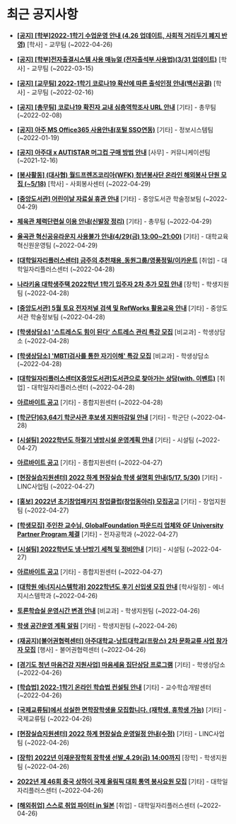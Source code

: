 # 최근 공지사항

* **[[공지] [학부]2022-1학기 수업운영 안내 (4.26 업데이트, 사회적 거리두기 폐지 반영)](http://ajou.ac.kr/kr/ajou/notice.do?mode=view&amp;articleNo=196998&amp;article.offset=0&amp;articleLimit=30)**
 [학사] - 교무팀 (~2022-04-26)

* **[[공지] [학부]전자출결시스템 사용 매뉴얼 (전자출석부 사용법)(3/31 업데이트)](http://ajou.ac.kr/kr/ajou/notice.do?mode=view&amp;articleNo=192571&amp;article.offset=0&amp;articleLimit=30)**
 [학사] - 교무팀 (~2022-03-15)

* **[[공지] [교무팀] 2022-1학기 코로나19 확산에 따른 출석인정 안내(백신공결)](http://ajou.ac.kr/kr/ajou/notice.do?mode=view&amp;articleNo=180913&amp;article.offset=0&amp;articleLimit=30)**
 [학사] - 교무팀 (~2022-02-16)

* **[[공지] [총무팀] 코로나19 확진자 교내 심층역학조사 URL 안내](http://ajou.ac.kr/kr/ajou/notice.do?mode=view&amp;articleNo=180493&amp;article.offset=0&amp;articleLimit=30)**
 [기타] - 총무팀 (~2022-02-08)

* **[[공지] 아주 MS Office365 사용안내(포털 SSO연동)](http://ajou.ac.kr/kr/ajou/notice.do?mode=view&amp;articleNo=179802&amp;article.offset=0&amp;articleLimit=30)**
 [기타] - 정보시스템팀 (~2022-01-19)

* **[[공지] 아주대 x AUTISTAR 머그컵 구매 방법 안내](http://ajou.ac.kr/kr/ajou/notice.do?mode=view&amp;articleNo=147976&amp;article.offset=0&amp;articleLimit=30)**
 [사무] - 커뮤니케이션팀 (~2021-12-16)

* **[[봉사활동] (대사협) 월드프렌즈코리아(WFK) 청년봉사단 온라인 해외봉사 단원 모집 (~5/18)](http://ajou.ac.kr/kr/ajou/notice.do?mode=view&amp;articleNo=197159&amp;article.offset=0&amp;articleLimit=30)**
 [학사] - 사회봉사센터 (~2022-04-29)

* **[[중앙도서관] 어린이날 자료실 휴관 안내](http://ajou.ac.kr/kr/ajou/notice.do?mode=view&amp;articleNo=197156&amp;article.offset=0&amp;articleLimit=30)**
 [기타] - 중앙도서관 학술정보팀 (~2022-04-29)

* **[체육관 체력단련실 이용 안내(신발장 정리)](http://ajou.ac.kr/kr/ajou/notice.do?mode=view&amp;articleNo=197154&amp;article.offset=0&amp;articleLimit=30)**
 [기타] - 총무팀 (~2022-04-29)

* **[율곡관 혁신공유라운지 사용불가 안내(4/29(금) 13:00~21:00)](http://ajou.ac.kr/kr/ajou/notice.do?mode=view&amp;articleNo=197142&amp;article.offset=0&amp;articleLimit=30)**
 [기타] - 대학교육혁신원운영팀 (~2022-04-29)

* **[[대학일자리플러스센터] 금주의 추천채용_동원그룹/영풍정밀/이카운트](http://ajou.ac.kr/kr/ajou/notice.do?mode=view&amp;articleNo=197141&amp;article.offset=0&amp;articleLimit=30)**
 [취업] - 대학일자리플러스센터 (~2022-04-28)

* **[나라키움 대학생주택 2022학년 1학기 입주자 2차 추가 모집 안내](http://ajou.ac.kr/kr/ajou/notice.do?mode=view&amp;articleNo=197131&amp;article.offset=0&amp;articleLimit=30)**
 [장학] - 학생지원팀 (~2022-04-28)

* **[[중앙도서관] 5월 토요 전자저널 검색 및 RefWorks 활용교육 안내](http://ajou.ac.kr/kr/ajou/notice.do?mode=view&amp;articleNo=197127&amp;article.offset=0&amp;articleLimit=30)**
 [기타] - 중앙도서관 학술정보팀 (~2022-04-28)

* **[[학생상담소] &#x27;스트레스도 힘이 된다&#x27; 스트레스 관리 특강 모집](http://ajou.ac.kr/kr/ajou/notice.do?mode=view&amp;articleNo=197126&amp;article.offset=0&amp;articleLimit=30)**
 [비교과] - 학생상담소 (~2022-04-28)

* **[[학생상담소] &#x27;MBTI검사를 통한 자기이해&#x27; 특강 모집](http://ajou.ac.kr/kr/ajou/notice.do?mode=view&amp;articleNo=197125&amp;article.offset=0&amp;articleLimit=30)**
 [비교과] - 학생상담소 (~2022-04-28)

* **[[대학일자리플러스센터X중앙도서관]도서관으로 찾아가는 상담(with. 이벤트)](http://ajou.ac.kr/kr/ajou/notice.do?mode=view&amp;articleNo=197105&amp;article.offset=0&amp;articleLimit=30)**
 [취업] - 대학일자리플러스센터 (~2022-04-28)

* **[아르바이트 공고](http://ajou.ac.kr/kr/ajou/notice.do?mode=view&amp;articleNo=197070&amp;article.offset=0&amp;articleLimit=30)**
 [기타] - 종합지원센터 (~2022-04-28)

* **[[학군단]63,64기 학군사관 후보생 지원마감일 안내](http://ajou.ac.kr/kr/ajou/notice.do?mode=view&amp;articleNo=197068&amp;article.offset=0&amp;articleLimit=30)**
 [기타] - 학군단 (~2022-04-28)

* **[[시설팀] 2022학년도 하절기 냉방시설 운영계획 안내](http://ajou.ac.kr/kr/ajou/notice.do?mode=view&amp;articleNo=197060&amp;article.offset=0&amp;articleLimit=30)**
 [기타] - 시설팀 (~2022-04-27)

* **[아르바이트 공고](http://ajou.ac.kr/kr/ajou/notice.do?mode=view&amp;articleNo=197058&amp;article.offset=0&amp;articleLimit=30)**
 [기타] - 종합지원센터 (~2022-04-27)

* **[[현장실습지원센터] 2022 하계 현장실습 학생 설명회 안내(5/17, 5/30)](http://ajou.ac.kr/kr/ajou/notice.do?mode=view&amp;articleNo=197053&amp;article.offset=0&amp;articleLimit=30)**
 [기타] - LINC사업팀 (~2022-04-27)

* **[[홍보] 2022년 초기창업패키지 창업클럽(창업동아리) 모집공고](http://ajou.ac.kr/kr/ajou/notice.do?mode=view&amp;articleNo=197038&amp;article.offset=0&amp;articleLimit=30)**
 [기타] - 창업지원팀 (~2022-04-27)

* **[[학생모집] 주인찬 교수님, GlobalFoundation 파운드리 업체와 GF University Partner Program 체결](http://ajou.ac.kr/kr/ajou/notice.do?mode=view&amp;articleNo=197031&amp;article.offset=0&amp;articleLimit=30)**
 [기타] - 전자공학과 (~2022-04-27)

* **[[시설팀] 2022학년도 냉·난방기 세척 및 정비안내](http://ajou.ac.kr/kr/ajou/notice.do?mode=view&amp;articleNo=197029&amp;article.offset=0&amp;articleLimit=30)**
 [기타] - 시설팀 (~2022-04-27)

* **[아르바이트 공고](http://ajou.ac.kr/kr/ajou/notice.do?mode=view&amp;articleNo=197026&amp;article.offset=0&amp;articleLimit=30)**
 [기타] - 종합지원센터 (~2022-04-27)

* **[[대학원 에너지시스템학과] 2022학년도 후기 신입생 모집 안내](http://ajou.ac.kr/kr/ajou/notice.do?mode=view&amp;articleNo=196997&amp;article.offset=0&amp;articleLimit=30)**
 [학사일정] - 에너지시스템학과 (~2022-04-26)

* **[토론학습실 운영시간 변경 안내](http://ajou.ac.kr/kr/ajou/notice.do?mode=view&amp;articleNo=196955&amp;article.offset=0&amp;articleLimit=30)**
 [비교과] - 학생지원팀 (~2022-04-26)

* **[학생 공간운영 계획 알림](http://ajou.ac.kr/kr/ajou/notice.do?mode=view&amp;articleNo=196951&amp;article.offset=0&amp;articleLimit=30)**
 [기타] - 학생지원팀 (~2022-04-26)

* **[(재공지)[불어권협력센터] 아주대학교-낭트대학교(프랑스) 2차 문화교류 사업 참가자 모집](http://ajou.ac.kr/kr/ajou/notice.do?mode=view&amp;articleNo=196949&amp;article.offset=0&amp;articleLimit=30)**
 [행사] - 불어권협력센터 (~2022-04-26)

* **[[경기도 청년 마음건강 지원사업] 마음세움 집단상담 프로그램](http://ajou.ac.kr/kr/ajou/notice.do?mode=view&amp;articleNo=196945&amp;article.offset=0&amp;articleLimit=30)**
 [기타] - 학생상담소 (~2022-04-26)

* **[[학습법] 2022-1학기 온라인 학습법 컨설팅 안내](http://ajou.ac.kr/kr/ajou/notice.do?mode=view&amp;articleNo=196941&amp;article.offset=0&amp;articleLimit=30)**
 [기타] - 교수학습개발센터 (~2022-04-26)

* **[[국제교류팀]에서 성실한 면학장학생을 모집합니다. (재학생, 휴학생 가능)](http://ajou.ac.kr/kr/ajou/notice.do?mode=view&amp;articleNo=196939&amp;article.offset=0&amp;articleLimit=30)**
 [기타] - 국제교류팀 (~2022-04-26)

* **[[현장실습지원센터] 2022 하계 현장실습 운영일정 안내(수정)](http://ajou.ac.kr/kr/ajou/notice.do?mode=view&amp;articleNo=196938&amp;article.offset=0&amp;articleLimit=30)**
 [기타] - LINC사업팀 (~2022-04-26)

* **[[장학] 2022년 이재운장학회 장학생 선발_4.29(금) 14:00까지](http://ajou.ac.kr/kr/ajou/notice.do?mode=view&amp;articleNo=196937&amp;article.offset=0&amp;articleLimit=30)**
 [장학] - 학생지원팀 (~2022-04-26)

* **[2022년 제 46회 중국 상하이 국제 올림픽 대회 통역 봉사요원 모집](http://ajou.ac.kr/kr/ajou/notice.do?mode=view&amp;articleNo=196935&amp;article.offset=0&amp;articleLimit=30)**
 [기타] - 대학일자리플러스센터 (~2022-04-26)

* **[[해외취업] 스스로 취업 파이터 in 일본](http://ajou.ac.kr/kr/ajou/notice.do?mode=view&amp;articleNo=196934&amp;article.offset=0&amp;articleLimit=30)**
 [취업] - 대학일자리플러스센터 (~2022-04-26)
